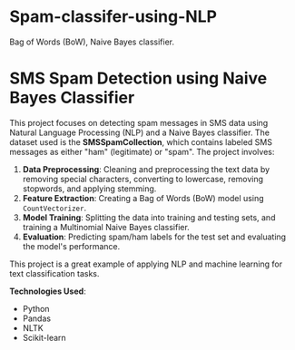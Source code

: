 # Spam-classifer-using-NLP
Bag of Words (BoW), Naive Bayes classifier.

# SMS Spam Detection using Naive Bayes Classifier

This project focuses on detecting spam messages in SMS data using Natural Language Processing (NLP) and a Naive Bayes classifier. The dataset used is the **SMSSpamCollection**, which contains labeled SMS messages as either "ham" (legitimate) or "spam". The project involves:

1. **Data Preprocessing**: Cleaning and preprocessing the text data by removing special characters, converting to lowercase, removing stopwords, and applying stemming.
2. **Feature Extraction**: Creating a Bag of Words (BoW) model using `CountVectorizer`.
3. **Model Training**: Splitting the data into training and testing sets, and training a Multinomial Naive Bayes classifier.
4. **Evaluation**: Predicting spam/ham labels for the test set and evaluating the model's performance.

This project is a great example of applying NLP and machine learning for text classification tasks.

**Technologies Used**:
- Python
- Pandas
- NLTK
- Scikit-learn
